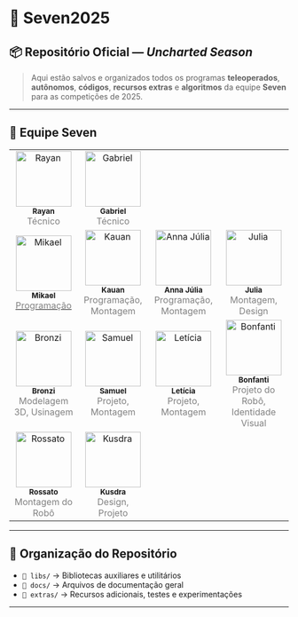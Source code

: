 # 🚀 Seven2025

## 📦 Repositório Oficial — *Uncharted Season*
> Aqui estão salvos e organizados todos os programas **teleoperados**, **autônomos**, **códigos**, **recursos extras** e **algoritmos** da equipe **Seven** para as competições de 2025.

---

## 👥 Equipe Seven

<table>
  <!-- Técnicos -->
  <tr>
    <td align="center">
      <img src="https://dummyimage.com/100x100/cccccc/000000.png&text=Rayan" width="100px;" alt="Rayan"/>
      <br />
      <sub><b>Rayan</b></sub><br />
      <span style="color: gray;">Técnico</span>
    </td>
    <td align="center">
      <img src="https://dummyimage.com/100x100/cccccc/000000.png&text=Gabriel" width="100px;" alt="Gabriel"/>
      <br />
      <sub><b>Gabriel</b></sub><br />
      <span style="color: gray;">Técnico</span>
    </td>
  </tr>

  <!-- Programação e Montagem -->
  <tr>
    <td align="center">
      <a href="https://github.com/F8wwa" target="_blank">
        <img src="https://avatars.githubusercontent.com/u/124955833?v=4" width="100px;" alt="Mikael"/>
        <br />
        <sub><b>Mikael</b></sub><br />
        <span style="color: gray;">Programação</span>
      </a>
    </td>
    <td align="center">
      <img src="https://dummyimage.com/100x100/cccccc/000000.png&text=Kauan" width="100px;" alt="Kauan"/>
      <br />
      <sub><b>Kauan</b></sub><br />
      <span style="color: gray;">Programação, Montagem</span>
    </td>
    <td align="center">
      <img src="https://dummyimage.com/100x100/cccccc/000000.png&text=Anna+J" width="100px;" alt="Anna Júlia"/>
      <br />
      <sub><b>Anna Júlia</b></sub><br />
      <span style="color: gray;">Programação, Montagem</span>
    </td>
    <td align="center">
      <img src="https://dummyimage.com/100x100/cccccc/000000.png&text=Julia" width="100px;" alt="Julia"/>
      <br />
      <sub><b>Julia</b></sub><br />
      <span style="color: gray;">Montagem, Design</span>
    </td>
  </tr>

  <!-- Projeto e Modelagem -->
  <tr>
    <td align="center">
      <img src="https://dummyimage.com/100x100/cccccc/000000.png&text=Bronzi" width="100px;" alt="Bronzi"/>
      <br />
      <sub><b>Bronzi</b></sub><br />
      <span style="color: gray;">Modelagem 3D, Usinagem</span>
    </td>
    <td align="center">
      <img src="https://dummyimage.com/100x100/cccccc/000000.png&text=Samuel" width="100px;" alt="Samuel"/>
      <br />
      <sub><b>Samuel</b></sub><br />
      <span style="color: gray;">Projeto, Montagem</span>
    </td>
    <td align="center">
      <img src="https://dummyimage.com/100x100/cccccc/000000.png&text=Leticia" width="100px;" alt="Letícia"/>
      <br />
      <sub><b>Letícia</b></sub><br />
      <span style="color: gray;">Projeto, Montagem</span>
    </td>
    <td align="center">
      <img src="https://dummyimage.com/100x100/cccccc/000000.png&text=Bonfanti" width="100px;" alt="Bonfanti"/>
      <br />
      <sub><b>Bonfanti</b></sub><br />
      <span style="color: gray;">Projeto do Robô, Identidade Visual</span>
    </td>
  </tr>

  <!-- Design e Montagem -->
  <tr>
    <td align="center">
      <img src="https://dummyimage.com/100x100/cccccc/000000.png&text=Rossato" width="100px;" alt="Rossato"/>
      <br />
      <sub><b>Rossato</b></sub><br />
      <span style="color: gray;">Montagem do Robô</span>
    </td>
    <td align="center">
      <img src="https://dummyimage.com/100x100/cccccc/000000.png&text=Kusdra" width="100px;" alt="Kusdra"/>
      <br />
      <sub><b>Kusdra</b></sub><br />
      <span style="color: gray;">Design, Projeto</span>
    </td>
  </tr>
</table>

---

## 📁 Organização do Repositório
- `📂 libs/` → Bibliotecas auxiliares e utilitários
- `📂 docs/` → Arquivos de documentação geral
- `📂 extras/` → Recursos adicionais, testes e experimentações

---
